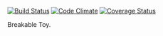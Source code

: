 [![Build Status](https://travis-ci.org/billyacademy/showbuddy.svg?branch=master)](https://travis-ci.org/billyacademy/showbuddy) [![Code Climate](https://codeclimate.com/github/billyacademy/showbuddypng)](https://codeclimate.com/github/billyacademy/showbuddy) [![Coverage Status](https://coveralls.io/repos/billyacademy/showbuddy/badge.png)](https://coveralls.io/r/billyacademy/showbuddy)


Breakable Toy.
